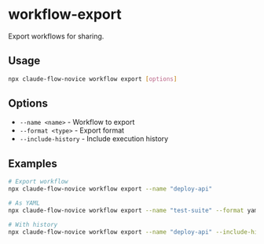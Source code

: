 # workflow-export

Export workflows for sharing.

## Usage
```bash
npx claude-flow-novice workflow export [options]
```

## Options
- `--name <name>` - Workflow to export
- `--format <type>` - Export format
- `--include-history` - Include execution history

## Examples
```bash
# Export workflow
npx claude-flow-novice workflow export --name "deploy-api"

# As YAML
npx claude-flow-novice workflow export --name "test-suite" --format yaml

# With history
npx claude-flow-novice workflow export --name "deploy-api" --include-history
```

